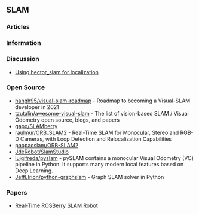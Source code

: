 ## SLAM


### Articles


### Information


### Discussion
- [Using hector_slam for localization](https://stackoverflow.com/questions/61707977/using-hector-slam-for-localization)


### Open Source
- [hangh95/visual-slam-roadmap](https://github.com/changh95/visual-slam-roadmap) - Roadmap to becoming a Visual-SLAM developer in 2021
- [tzutalin/awesome-visual-slam](https://github.com/tzutalin/awesome-visual-slam) - The list of vision-based SLAM / Visual Odometry open source, blogs, and papers
- [gapo/SLAMberry](https://github.com/gapo/SLAMberry) 
- [raulmur/ORB_SLAM2](https://github.com/raulmur/ORB_SLAM2) - Real-Time SLAM for Monocular, Stereo and RGB-D Cameras, with Loop Detection and Relocalization Capabilities
 - [paopaoslam/ORB-SLAM2](https://gitee.com/paopaoslam/ORB-SLAM2#c11-or-c0x-compiler) 
- [JdeRobot/SlamStudio](https://github.com/JdeRobot/SlamStudio)
- [luigifreda/pyslam](https://github.com/luigifreda/pyslam) - pySLAM contains a monocular Visual Odometry (VO) pipeline in Python. It supports many modern local features based on Deep Learning.
- [JeffLIrion/python-graphslam](https://github.com/JeffLIrion/python-graphslam) - Graph SLAM solver in Python


### Papers
- [Real-Time ROSBerry SLAM Robot](https://courses.ece.cornell.edu/ece6930/ECE6930_Spring16_Final_MEng_Reports/SLAM/Real-time%20ROSberryPi%20SLAM%20Robot.pdf)



